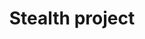 ---
layout: portfolio_entry
url-title: stealthproject.co
title: Stealth project
image: http://placehold.it/240x240
desc: Stealth project
site-url: http://stealthproject.co
---